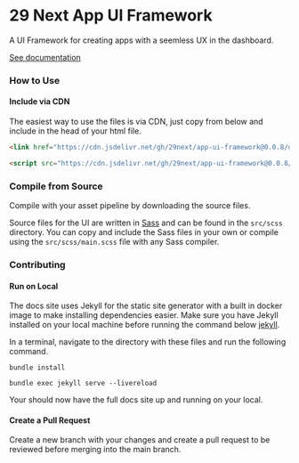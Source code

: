 # 29 Next App UI Framework

A UI Framework for creating apps with a seemless UX in the dashboard.

[See documentation](https://app-ui-components.29next.com/)

### How to Use

#### Include via CDN

The easiest way to use the files is via CDN, just copy from below and include in the head of your html file.

```html
<link href="https://cdn.jsdelivr.net/gh/29next/app-ui-framework@0.0.8/dist/css/next-app-ui.min.css" rel="stylesheet" crossorigin="anonymous">
```

```html
<script src="https://cdn.jsdelivr.net/gh/29next/app-ui-framework@0.0.8/dist/js/next-app-ui.min.js"></script>
```

### Compile from Source

Compile with your asset pipeline by downloading the source files.

Source files for the UI are written in [Sass](https://sass-lang.com/) and can be found in the `src/scss` directory. You can copy and include the Sass files in your own or compile using the `src/scss/main.scss` file with any Sass compiler.


### Contributing

#### Run on Local

The docs site uses Jekyll for the static site generator with a built in docker image to make installing dependencies easier. Make sure you have Jekyll installed on your local machine before running the command below [jekyll](https://jekyllrb.com/docs/).

In a terminal, navigate to the directory with these files and run the following command.

```
bundle install

bundle exec jekyll serve --livereload
```

Your should now have the full docs site up and running on your local.

#### Create a Pull Request

Create a new branch with your changes and create a pull request to be reviewed before merging into the main branch.
